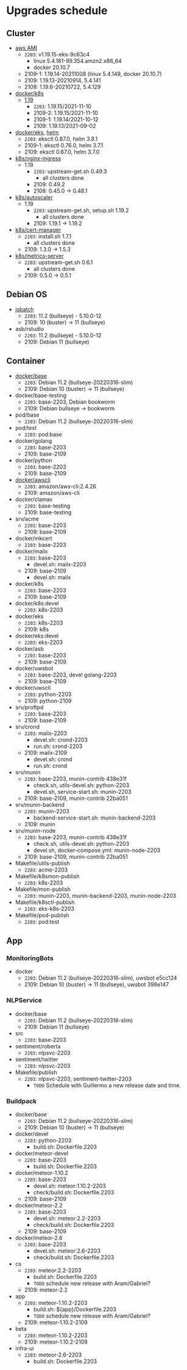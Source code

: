 # Upgrades schedule

## Cluster

* [aws AMI][aws-ami]
    * `2203`: v1.19.15-eks-9c63c4
        * linux 5.4.181-99.354.amzn2.x86_64
        * docker 20.10.7
    * 2109-1: 1.19.14-20211008 (linux 5.4.149, docker 20.10.7)
    * 2109: 1.19.13-20210914, 5.4.141
    * 2108: 1.19.6-20210722, 5.4.129
* [docker/k8s][kubectl]
    * [1.19][kubectl-119]
        * `2203`: 1.19.15/2021-11-10
        * 2109-2: 1.19.15/2021-11-10
        * 2109-1: 1.19.14/2021-10-12
        * 2109: 1.19.13/2021-09-02
* [docker/eks][eksctl], [helm][helm]
    * `2203`: eksctl 0.87.0, helm 3.8.1
    * 2109-1: eksctl 0.76.0, helm 3.7.1
    * 2109: eksctl 0.67.0, helm 3.7.0
* [k8s/nginx-ingress][nginx-ingress]
    * 1.19
        * `2203`: upstream-get.sh 0.49.3
            * all clusters done
        * 2109: 0.49.2
        * 2108: 0.45.0 -> 0.48.1
* [k8s/autoscaler][k8s-autoscaler]
    * 1.19
        * `2203`: upstream-get.sh, setup.sh 1.19.2
            * all clusters done
        * 2109: 1.19.1 -> 1.19.2
* [k8s/cert-manager][cert-manager]
    * `2203`: install.sh 1.7.1
        * all clusters done
    * 2109: 1.3.0 -> 1.5.3
* [k8s/metrics-server][metrics-server]
    * `2203`: upstream-get.sh 0.6.1
        * all clusters done
    * 2109: 0.5.0 -> 0.5.1

[aws-ami]: https://docs.aws.amazon.com/eks/latest/userguide/eks-linux-ami-versions.html
[kubectl]: https://docs.aws.amazon.com/eks/latest/userguide/install-kubectl.html#linux
[kubectl-119]: https://amazon-eks.s3.us-west-2.amazonaws.com/?versions&prefix=1.19
[eksctl]: https://github.com/weaveworks/eksctl/tags
[helm]: https://github.com/helm/helm/tags
[nginx-ingress]: https://github.com/kubernetes/ingress-nginx/releases
[k8s-autoscaler]: https://github.com/kubernetes/autoscaler/releases
[cert-manager]: https://github.com/jetstack/cert-manager/releases
[metrics-server]: https://github.com/kubernetes-sigs/metrics-server/releases

## Debian OS

* [jsbatch][debian-os]
    * `2203`: 11.2 (bullseye) - 5.10.0-12
    * 2109: 10 (buster) -> 11 (bullseye)
* asb/rstudio
    * `2203`: 11.2 (bullseye) - 5.10.0-12
    * 2109: Debian 11 (bullseye)

[debian-os]: https://www.debian.org/releases/

## Container

* [docker/base][debian-container]
    * `2203`: Debian 11.2 (bullseye-20220316-slim)
    * 2109: Debian 10 (buster) -> 11 (bullseye)
* docker/base-testing
    * `2203`: base-2203, Debian bookworm
    * 2109: Debian bullseye -> bookworm
* pod/base
    * `2203`: Debian 11.2 (bullseye-20220316-slim)
* pod/test
    * `2203`: pod:base
* docker/golang
    * `2203`: base-2203
    * 2109: base-2109
* docker/python
    * `2203`: base-2203
    * 2109: base-2109
* [docker/awscli][awscli]
    * `2203`: amazon/aws-cli:2.4.26
    * 2109: amazon/aws-cli
* docker/clamav
    * `2203`: base-testing
    * 2109: base-testing
* srv/acme
    * `2203`: base-2203
    * 2109: base-2109
* docker/mkcert
    * `2203`: base-2203
* docker/mailx
    * `2203`: base-2203
        * devel.sh: mailx-2203
    * 2109: base-2109
        * devel.sh: mailx
* docker/k8s
    * `2203`: base-2203
    * 2109: base-2109
* docker/k8s:devel
    * `2203`: k8s-2203
* docker/eks
    * `2203`: k8s-2203
    * 2109: k8s
* docker/eks:devel
    * `2203`: eks-2203
* docker/asb
    * `2203`: base-2203
    * 2109: base-2109
* docker/uwsbot
    * `2203`: base-2203, devel golang-2203
    * 2109: base-2109
* docker/uwscli
    * `2203`: python-2203
    * 2109: python-2109
* srv/proftpd
    * `2203`: base-2203
    * 2109: base-2109
* srv/crond
    * `2203`: mailx-2203
        * devel.sh: crond-2203
        * run.sh: crond-2203
    * 2109: mailx-2109
        * devel.sh: crond
        * run.sh: crond
* srv/munin
    * `2203`: base-2203, munin-contrib 438e31f
        * check.sh, utils-devel.sh: python-2203
        * devel.sh, service-start.sh: munin-2203
    * 2109: base-2109, munin-contrib 22ba051
* srv/munin-backend
    * `2203`: munin-2203
        * backend-service-start.sh: munin-backend-2203
    * 2109: munin
* srv/munin-node
    * `2203`: base-2203, munin-contrib 438e31f
        * check.sh, utils-devel.sh: python-2203
        * devel.sh, docker-compose.yml: munin-node-2203
    * 2109: base-2109, munin-contrib 22ba051
* Makefile/utils-publish
    * `2203`: acme-2203
* Makefile/k8smon-publish
    * `2203`: k8s-2203
* Makefile/mon-publish
    * `2203`: munin-2203, munin-backend-2203, munin-node-2203
* Makefile/k8sctl-publish
    * `2203`: eks-k8s-2203
* Makefile/pod-publish
    * `2203`: pod:test

[debian-container]: https://hub.docker.com/_/debian
[awscli]: https://hub.docker.com/r/amazon/aws-cli/tags

## App

### MonitoringBots

* docker
    * `2203`: Debian 11.2 (bullseye-20220316-slim), uwsbot e5cc124
    * 2109: Debian 10 (buster) -> 11 (bullseye), uwsbot 398e147

### NLPService

* docker/base
    * `2203`: Debian 11.2 (bullseye-20220316-slim)
    * 2109: Debian 11 (bullseye)
* src
    * `2203`: base-2203
* sentiment/roberta
    * `2203`: nlpsvc-2203
* sentiment/twitter
    * `2203`: nlpsvc-2203
* Makefile/publish
    * `2203`: nlpsvc-2203, sentiment-twitter-2203
        * `TODO` Schedule with Guillermo a new release date and time.

### Buildpack

* docker/base
    * `2203`: Debian 11.2 (bullseye-20220316-slim)
    * 2109: Debian 10 (buster) -> 11 (bullseye)
* docker/devel
    * `2203`: python-2203
        * build.sh: Dockerfile.2203
* docker/meteor-devel
    * `2203`: base-2203
        * build.sh: Dockerfile.2203
* docker/meteor-1.10.2
    * `2203`: base-2203
        * devel.sh: meteor:1.10.2-2203
        * check/build.sh: Dockerfile.2203
    * 2109: base-2109
* docker/meteor-2.2
    * `2203`: base-2203
        * devel.sh: meteor:2.2-2203
        * check/build.sh: Dockerfile.2203
    * 2109: base-2109
* docker/meteor-2.6
    * `2203`: base-2203
        * devel.sh: meteor:2.6-2203
        * check/build.sh: Dockerfile.2203
* cs
    * `2203`: meteor:2.2-2203
        * build.sh: Dockerfile.2203
        * `TODO` schedule new release with Aram/Gabriel?
    * 2109: meteor-2.2
* app
    * `2203`: meteor-1.10.2-2203
        * build.sh: ${app}/Dockerfile.2203
        * `TODO` schedule new release with Aram/Gabriel?
    * 2109: meteor-1.10.2-2109
* beta
    * `2203`: meteor-1.10.2-2203
    * 2109: meteor-1.10.2-2109
* infra-ui
    * `2203`: meteor-2.6-2203
        * build.sh: Dockerfile.2203
